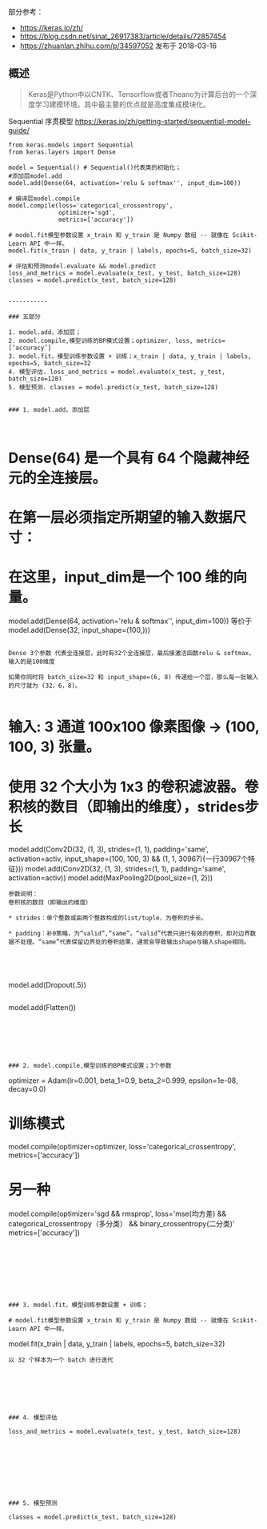 部分参考：
* https://keras.io/zh/
* https://blog.csdn.net/sinat_26917383/article/details/72857454
* https://zhuanlan.zhihu.com/p/34597052 发布于 2018-03-16


## 概述
>Keras是Python中以CNTK、Tensorflow或者Theano为计算后台的一个深度学习建模环境。其中最主要的优点就是高度集成模块化。

Sequential 序贯模型
https://keras.io/zh/getting-started/sequential-model-guide/

```
from keras.models import Sequential
from keras.layers import Dense

model = Sequential() # Sequential()代表类的初始化；
#添加层model.add
model.add(Dense(64, activation='relu & softmax'', input_dim=100))

# 编译层model.compile
model.compile(loss='categorical_crossentropy',
              optimizer='sgd',
              metrics=['accuracy'])

# model.fit模型参数设置 x_train 和 y_train 是 Numpy 数组 -- 就像在 Scikit-Learn API 中一样。
model.fit(x_train | data, y_train | labels, epochs=5, batch_size=32)

# 评估和预测model.evaluate && model.predict
loss_and_metrics = model.evaluate(x_test, y_test, batch_size=128)
classes = model.predict(x_test, batch_size=128)


-----------

### 五部分

1. model.add，添加层；
2. model.compile,模型训练的BP模式设置；optimizer, loss, metrics=[‘accuracy’]
3. model.fit，模型训练参数设置 + 训练；x_train | data, y_train | labels, epochs=5, batch_size=32
4. 模型评估. loss_and_metrics = model.evaluate(x_test, y_test, batch_size=128)
5. 模型预测. classes = model.predict(x_test, batch_size=128)


### 1. model.add，添加层



```
# Dense(64) 是一个具有 64 个隐藏神经元的全连接层。
# 在第一层必须指定所期望的输入数据尺寸：
# 在这里，input_dim是一个 100 维的向量。
model.add(Dense(64, activation='relu & softmax'', input_dim=100)) 等价于model.add(Dense(32, input_shape=(100,)))
```

Dense 3个参数 代表全连接层，此时有32个全连接层，最后接激活函数relu & softmax，输入的是100维度

如果你同时将 batch_size=32 和 input_shape=(6, 8) 传递给一个层，那么每一批输入的尺寸就为 (32，6，8)。


```
# 输入: 3 通道 100x100 像素图像 -> (100, 100, 3) 张量。
# 使用 32 个大小为 1x3 的卷积滤波器。卷积核的数目（即输出的维度），strides步长
model.add(Conv2D(32, (1, 3), strides=(1, 1), padding='same',
                 activation=activ, input_shape=(100, 100, 3) && (1, 1, 30967){一行30967个特征}))
model.add(Conv2D(32, (1, 3), strides=(1, 1), padding='same', activation=activ))
model.add(MaxPooling2D(pool_size=(1, 2)))
```
参数说明：
卷积核的数目（即输出的维度）

* strides：单个整数或由两个整数构成的list/tuple，为卷积的步长。

* padding：补0策略，为“valid”,“same”。“valid”代表只进行有效的卷积，即对边界数据不处理。“same”代表保留边界处的卷积结果，通常会导致输出shape与输入shape相同。





```

model.add(Dropout(.5))

```

```
model.add(Flatten())
```






### 2. model.compile,模型训练的BP模式设置；3个参数

```
optimizer = Adam(lr=0.001, beta_1=0.9, beta_2=0.999, epsilon=1e-08, decay=0.0)
# 训练模式
model.compile(optimizer=optimizer,
              loss='categorical_crossentropy', metrics=['accuracy'])
# 另一种
model.compile(optimizer='sgd && rmsprop',
              loss='mse(均方差) && categorical_crossentropy（多分类） && binary_crossentropy(二分类)'
              metrics=['accuracy'])

```








### 3. model.fit，模型训练参数设置 + 训练；

# model.fit模型参数设置 x_train 和 y_train 是 Numpy 数组 -- 就像在 Scikit-Learn API 中一样。
```
model.fit(x_train | data, y_train | labels, epochs=5, batch_size=32)
```
以 32 个样本为一个 batch 进行迭代







### 4. 模型评估

loss_and_metrics = model.evaluate(x_test, y_test, batch_size=128)









### 5. 模型预测

classes = model.predict(x_test, batch_size=128)



































































--------------

## 1. 核心层

### （1）全连接层：神经网络中最常用到的，实现对神经网络里的神经元激活。
**Dense（units, activation=’relu’, use_bias=True）**



参数说明：
```
units: 全连接层输出的维度，即下一层神经元的个数# Input_dim是unit参数

activation：激活函数，默认使用Relu

use_bias：是否使用bias偏置项
```

### （2）激活层：对上一层的输出应用激活函数。

**Activation(activation)**

参数说明：
```
Activation：想要使用的激活函数，如：relu、tanh、sigmoid等
```





### （6）卷积层：卷积操作分为一维、二维、三维，分别为**Conv1D、Conv2D、Conv3D**。**一维卷积主要应用于以时间序列数据或文本 数据，二维卷积通常应用于图像数据。**由于这三种的使用和参数都基本相同，所以主要以处理图像数据的Conv2D进行说明。

**Conv2D(filters, kernel_size, strides=(1, 1), padding='valid')**



参数说明：
```
filters：卷积核的个数。

kernel_size：卷积核的大小。

strdes：步长，二维中默认为(1, 1)，一维默认为1。

Padding：补“0”策略，'valid'指卷积后的大小与原来的大小可以不同，'same'则卷积后大小与原来大小 一 致。
```


### （7）池化层：与卷积层一样，最大统计量池化和平均统计量池也有三种，分别为**MaxPooling1D、MaxPooling2D、MaxPooling3D、AveragePooling1D、AveragePooling2D、AveragePooli ng3D，**由于使用和参数基本相同，所以主要以MaxPooling2D进行说明。MaxPooling(pool_size=(2,2), strides=None, padding=’valid’)



参数说明：
```
pool_size：长度为2的整数tuple，表示在横向和纵向的下采样样子，一维则为纵向的下采样因子

padding：和卷积层的padding一样。
```






## 2. 模型搭建

Keras中设定了两类深度学习的模型，
* 一类是序列模型（Sequential类）；
* 另一类是通用模型（Model 类）

下面我们通过搭建下图模型进行讲解。

![image.png](https://upload-images.jianshu.io/upload_images/4340772-37faed2d26df9da6.png?imageMogr2/auto-orient/strip%7CimageView2/2/w/1240)


图 1：两层神经网络
假设我们有一个两层神经网络，其中输入层为784个神经元，隐藏层为32个神经元，输出层为10个神经元，其中隐藏层使用ReLU激活函数，输出层使用Softmax激活函数。分别使用序列模型和通用模型实现如下：
![image.png](https://upload-images.jianshu.io/upload_images/4340772-2ef2cb5f1e4ec125.png?imageMogr2/auto-orient/strip%7CimageView2/2/w/1240)


图 2：导入相关库


![image.png](https://upload-images.jianshu.io/upload_images/4340772-e5efe4b731fb29e5.png?imageMogr2/auto-orient/strip%7CimageView2/2/w/1240)

* 图 3：序列模型实现
使用序列模型，首先我们要实例化Sequential类，之后就是使用该类的add函数加入我们想要的每一层，从而实现我们的模型。

----------

![image.png](https://upload-images.jianshu.io/upload_images/4340772-a787772a071c418e.png?imageMogr2/auto-orient/strip%7CimageView2/2/w/1240)

* 图 4：通用模型实现
使用通用模型，首先要使用Input函数将输入转化为一个tensor，然后将每一层用变量存储后，作为下一层的参数，最后使用Model类将输入和输出作为参数即可搭建模型。


从以上两类模型的简单搭建，都可以发现Keras在搭建模型比起Tensorflow等简单太多了，如Tensorflow需要定义每一层的权重矩阵，输入用占位符等，这些在Keras中都不需要，我们只要在第一层定义输入维度，其他层定义输出维度就可以搭建起模型，通俗易懂，方便高效，这是Keras的一个显著的优势。



## 3. 模型优化和训练



**（1）compile(optimizer, loss, metrics=None)**
参数说明：
```
optimizer：优化器，如：’sgd(随机梯度下降)，’Adam‘等

loss：定义模型的损失函数，如：’mse’，’mae‘等( mse:mean squared error 均方误差)

metric：模型的评价指标，如：’accuracy‘等
```


**（2）fit(x=None,y=None,batch_size=None,epochs=1,verbose=1,validation_split=0.0)**
训练
参数说明：
```
x：输入数据。

y：标签。

batch_size：梯度下降时每个batch包含的样本数。

epochs：整数，所有样本的训练次数。

verbose：日志显示，0为不显示，1为显示进度条记录，2为每个epochs输出一行记录。validation_split：0-1的浮点数，切割输入数据的一定比例作为验证集。
```

![](https://pic2.zhimg.com/80/v2-143db2d592a84fcb7675adfba6aac6f5_hd.jpg)

图 5：优化和训练实现















